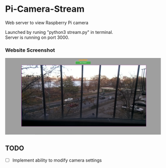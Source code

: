 # Pi-Camera-Stream
Web server to view Raspberry Pi camera

Launched by runing "python3 stream.py" in terminal.  
Server is running on port 3000.

### Website Screenshot
![Image](/images/RPI_Stream.PNG)

## TODO
- [ ] Implement ability to modify camera settings
